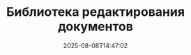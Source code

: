 ---
############################# Static ############################
layout: "family"
date:  2025-08-08T14:47:02
draft: false

product: "Redaction"
product_tag: "redaction"

lang: ru

############################# Head ############################
head_title: "Решение для редактирования документов. Редактируйте или удаляйте любые конфиденциальные данные."
head_description: "Удаляйте, редактируйте или скрывайте текст, изображения или метаданные в PDF, Word-документах, Excel-таблицах, PowerPoint-презентациях, изображениях и других форматах. Используйте нашу библиотеку в ваших приложениях на .NET, Java, Python или облачных решениях."

############################# Header ############################
title: "Библиотека редактирования документов"
description:  |
  Скрывайте или удаляйте личную информацию из различных типов файлов.

  Редактируйте текст или изображения для устранения конфиденциального контента.

  Управляйте метаданными файлов с помощью наших расширенных функций.

############################# Supported Platforms ###############################
supported_platforms:
  enable: true
  head_title: "Выберите вашу платформу"
  title: "Независимость платформы"
  description: "Библиотека GroupDocs.Redaction поддерживает следующие операционные системы и фреймворки:"
  details_link_title: "Узнать больше"

  items:
    # items loop
    - title: ".NET"
      description: GroupDocs.Redaction .NET 
      color: "blue"
      tag: "net"
      link: "/redaction/net/"
      features_link: "https://docs.groupdocs.com/redaction/net/system-requirements/"
      features:
          # features loop
          - rows: "2"
            content: |
                    .NET Framework 4.6.2 or higher <br> .NET Core 3.1 or higher
      
          # features loop
          - rows: "4"
            content: |
                    Windows <br> Linux <br> Mac OS <br> Microsoft Azure
      
          # features loop
          - rows: "3"
            content: |
                    Microsoft Visual Studio <br> JetBrains Rider <br> Microsoft Visual Code
      
          # features loop
          - rows: "1"
            content: |
                    30+ file formats
      

    # items loop
    - title: "Java"
      description: GroupDocs.Redaction Java
      color: "red"
      tag: "java"
      link: "/redaction/java/"
      features_link: "https://docs.groupdocs.com/redaction/java/system-requirements/"
      features:
          # features loop
          - rows: "2"
            content: |
                    Java 8 or higher <br> Kotlin
      
          # features loop
          - rows: "4"
            content: |
                    Windows <br> Linux <br> Mac OS
      
          # features loop
          - rows: "3"
            content: |
                    IntelliJ IDEA <br> Eclipse <br> NetBeans
      
          # features loop
          - rows: "1"
            content: |
                    30+ file formats

    # items loop
    - title: "Python"
      description: GroupDocs.Redaction Python
      color: "yellow"
      tag: "python-net"
      link: "/redaction/python-net/"
      features_link: "https://docs.groupdocs.com/redaction/python-net/system-requirements/"
      features:
          # features loop
          - rows: "2"
            content: |
                    Python 3.9+ and .Net 6+
      
          # features loop
          - rows: "4"
            content: |
                    Windows <br> Linux <br> Mac OS
      
          # features loop
          - rows: "3"
            content: |
                    IDLE <br> PyCharm <br> Visual Studio Code
      
          # features loop
          - rows: "1"
            content: |
                    30+ file formats

############################# Features ###############################
features:
  enable: true
  title: "GroupDocs.Redaction в Кратком Описании"
  description: "Решение для управления контентом в PDF, офисных документах, изображениях и других бизнес-файлах."

  items:
    # items loop
    - icon: "text"
      title: "Удаление или редактирование текста"
      content: "Находите и редактируйте конфиденциальный текст в ваших документах."

    # items loop
    - icon: "image"
      title: "Редактирование изображений"
      content: "Скрывайте области изображений в файлах."

    # items loop
    - icon: "template"
      title: "Управление метаданными"
      content: "Удаляйте или заменяйте метаданные, такие как автор в Word-документах или EXIF-данные в изображениях."

    # items loop
    - icon: "pdf"
      title: "Расширенные функции"
      content: "Ищите данные для редактирования с помощью регулярных выражений или интеграции с ИИ."

############################# Code samples ############################
code_samples:
  enable: true
  title: "Примеры кода GroupDocs.Redaction"
  description: "Типичные случаи использования операций редактирования GroupDocs.Redaction."
  items:
    # code sample loop
    - title: "Как редактировать текст в PDF-документах"
      content: |
       GroupDocs.Redaction является идеальным решением для редактирования текста в ваших документах всего за несколько шагов.
      samples:
        - language: "C#"
          color: "blue"
          content: |
            ```csharp {style=abap}   
            // Передайте путь к файлу, который нужно редактировать, экземпляру Redactor
            using (Redactor redactor  = new Redactor("source.pdf"))
            {
                // Укажите параметры редактирования
                var redaction = new ExactPhraseRedaction("Sensitive data", new ReplacementOptions("[hidden]"));

                // Отредактируйте и сохраните результат
                redactor.Apply(redaction);

                var outputFile = redactor.Save();
            }   
            ```
        - language: "Java"
          color: "red"
          content: |
            ```java {style=abap}   
            // Передайте путь к файлу, который нужно редактировать, экземпляру Redactor
            final Redactor redactor  = new Redactor("source.pdf");

            try 
            {
                // Укажите параметры редактирования
                ExactPhraseRedaction redaction = new ExactPhraseRedaction("Sensitive data", new ReplacementOptions("[hidden]"));

                // Отредактируйте и сохраните результат
                redactor.apply(redaction);
                redactor.save();
            }
            finally { redactor.close(); } 
            ```
        - language: "Python"
          color: "yellow"
          content: |
            ```python {style=abap}
            import groupdocs.redaction as gr
            import groupdocs.redaction.options as gro
            import groupdocs.redaction.redactions as grr

            def run():

                # Передайте путь к файлу, который нужно редактировать, экземпляру Redactor
                with gr.Redactor("source.pdf") as redactor:

                    # Укажите параметры редактирования
                    repl_opt = grr.ReplacementOptions("[hidden]")
                    ex_red = grr.ExactPhraseRedaction("Sensitive data", repl_opt)

                    # Отредактируйте и сохраните результат
                    result = redactor.apply(ex_red)
        
                    so = gro.SaveOptions()
                    so.add_suffix = True
                    so.rasterize_to_pdf = False
                    result_path = redactor.save(so)
            ```

############################# Supported Formats ###############################
formats:
  enable: true
  title: "30+ поддерживаемых форматов файлов"
  description: "Библиотека GroupDocs.Redaction поддерживает операции редактирования во всех широко используемых бизнес-форматах файлов."

############################# Metrics ###############################
metrics:
  enable: true
  title: "GroupDocs.Redaction Достижения"
  description: "Откройте основные показатели, подчеркивающие успех нашей библиотеки"

  items:
    # items loop
    - number: "40+"
      title: "Поддерживаемые форматы"
      content: "Библиотека GroupDocs.Redaction поддерживает операции с более чем 30 широко используемыми форматами файлов."

    # items loop
    - number: "440k"
      title: "Скачивания NuGet"
      content: "Библиотека GroupDocs.Redaction для .NET была загружена более 440,000 раз из NuGet."

    # items loop
    - number: "12k"
      title: "Скачивания Maven"
      content: "Библиотека GroupDocs.Redaction имеет более 12,000 загрузок на Maven, предлагая мощные возможности редактирования для Java."

    # items loop
    - number: "140+"
      title: "Довольные клиенты"
      content: "Как глобальные предприятия, так и отдельные разработчики полагаются на продукты GroupDocs для создания инновационных решений."


############################# Customers ###############################
customers:
  enable: true
  title: "Наши довольные клиенты"
  description: "Библиотеки GroupDocs являются надежными для всемирно известных и уважаемых брендов."

  items:
    # items loop
    - title: "BenQ Corporation"
      logo: "benq"
      
    # items loop
    - title: "Nasdaq Stock Market"
      logo: "nasdaq"
      
    # items loop
    - title: "AT&T Inc."
      logo: "att"
      
    # items loop
    - title: "Customer logo AstraZeneca"
      logo: "astrazeneca"
      
    # items loop
    - title: "Central Bank of Argentina"
      logo: "argentinacentralbank"
      
    # items loop
    - title: "Roche Holding AG"
      logo: "roche"
      
    # items loop
    - title: "Capita"
      logo: "capita"
      
    # items loop
    - title: "Axa S.A."
      logo: "axa"
      
    # items loop
    - title: "Instructure Inc."
      logo: "instructure"
      
    # items loop
    - title: "Wipro"
      logo: "wipro"


############################# Actions ###############################
actions:
  enable: true
  title: "Готовы начать?"
  description: "Попробуйте функции GroupDocs.Redaction бесплатно на вашей платформе."

  items:
    # items loop
    - title: ".NET"
      color: "blue"
      link: "/redaction/net/"

    # items loop
    - title: "Java"
      color: "red"
      link: "/redaction/java/"

    # items loop
    - title: "Node.js"
      color: "yellow"
      link: "/redaction/python-net/"   

############################# FAQ ###############################
faq:
  enable: true
  title: "Часто задаваемые вопросы"
  description: "Ответы на наиболее часто задаваемые вопросы."

  items:
    # items loop
    - question: "Требует ли библиотека GroupDocs.Redaction стороннего ПО для работы с документами?"
      answer: "Библиотека GroupDocs.Redaction не требует стороннего ПО, такого как Adobe Acrobat, Microsoft Office или других."

    # items loop
    - question: "Могу ли я попробовать библиотеку GroupDocs.Redaction перед покупкой?"
      answer: "Да, вы можете попробовать GroupDocs.Redaction без покупки лицензии. Она работает в режиме пробной версии, который добавляет пробные метки и ограничивает выход до первых 3 страниц. Чтобы протестировать без ограничений, запросите временную лицензию на 30 дней. Для получения дополнительной информации, [см.](https://purchase.groupdocs.com/temporary-license/)."

    # items loop
    - question: "Какие варианты лицензий доступны?"
      answer: "Мы предлагаем несколько типов лицензий в зависимости от ваших потребностей в разработке и распространении. Эти лицензии включают лицензии на основе разработчиков, базовые лицензии на сайт и лицензии по измерению в зависимости от использования. Узнайте больше [здесь](https://purchase.groupdocs.com/pricing/redaction/net/)."

############################# Cloud Links ###############################
cloud_links:
  enable: true
  title: "GroupDocs.Redaction API с низким кодом"
  description: "Интегрируйте редакцию документов в любое приложение с помощью нашего облачного REST API."
  
  items:
    # items loop
    - title: "GroupDocs.Redaction Cloud for cURL"
      content: "Используйте команды cURL с нашим облачным RESTful API для редактирования документов в широком диапазоне поддерживаемых форматов файлов."
      icon: "groupdocs_redaction-for-curl"
      link: "https://products.groupdocs.cloud/redaction/curl"

    # items loop
    - title: "GroupDocs.Redaction Cloud for .NET"
      content: "Извлекайте изображения, текст и метаданные или редактируйте документы, используя шаблоны в приложениях на Microsoft .NET."
      icon: "groupdocs_redaction-for-net"
      link: "https://products.groupdocs.cloud/redaction/net"

    # items loop
    - title: "GroupDocs.Redaction Cloud for Java"
      content: "Java SDK для редактирования документов и извлечения данных в ваших Java-приложениях."
      icon: "groupdocs_redaction-for-java"
      link: "https://products.groupdocs.cloud/redaction/java"

############################# App links ###############################
app_links:
  enable: true
  title: "GroupDocs.Redaction Приложения без кода"
  description: "Веб-приложение, которое позволяет редактировать более 30 популярных форматов файлов прямо в вашем браузере."

  items:
    # items loop
    - title: "GroupDocs.Redaction Total"
      content: "Бесплатный онлайн инструмент для редактирования Word, Excel, PowerPoint, PDF и более 30 других типов файлов."
      icon: "groupdocs_redaction-app"
      link: "https://products.groupdocs.app/redaction/total"

    # items loop
    - title: "GroupDocs.Redaction DOCX"
      content: "Редактируйте Word-документы в своем браузере и извлекайте изображения, текст или метаданные."
      icon: "groupdocs_words-app"
      link: "https://products.groupdocs.app/redaction/docx"

    # items loop
    - title: "GroupDocs.Redaction PDF"
      content: "Бесплатный инструмент для редактирования PDF, работающий на любом устройстве или платформе без ограничений."
      icon: "groupdocs_pdf-app"
      link: "https://products.groupdocs.app/redaction/pdf"


      


---